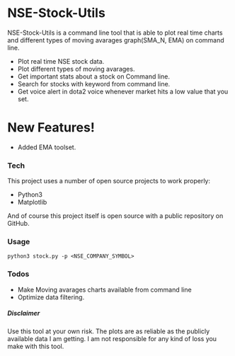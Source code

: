 # NSE-Stock-Utils

NSE-Stock-Utils is a command line tool that is able to plot real time charts and different types of moving avarages graph(SMA_N, EMA) on command line.

- Plot real time NSE stock data.
- Plot different types of moving avarages.
- Get important stats about a stock on Command line.
- Search for stocks with keyword from command line.
- Get voice alert in dota2 voice whenever market hits a low value that you set.

# New Features!

- Added EMA toolset.

### Tech

This project uses a number of open source projects to work properly:

- Python3
- Matplotlib

And of course this project itself is open source with a public repository
on GitHub.

### Usage

```
python3 stock.py -p <NSE_COMPANY_SYMBOL>
```

### Todos

- Make Moving avarages charts available from command line
- Optimize data filtering.

##### Disclaimer

Use this tool at your own risk. The plots are as reliable as the publicly available data I am getting. I am not responsible for any kind of loss you make with this tool.
